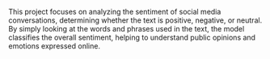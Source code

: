 This project focuses on analyzing the sentiment of social media conversations, determining whether the text is positive, negative, or neutral. By simply looking at the words and phrases used in the text, the model classifies the overall sentiment, helping to understand public opinions and emotions expressed online.
